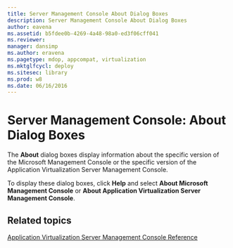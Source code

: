 ```yaml
---
title: Server Management Console About Dialog Boxes
description: Server Management Console About Dialog Boxes
author: eavena
ms.assetid: b5fdee0b-4269-4a48-98a0-ed3f06cff041
ms.reviewer: 
manager: dansimp
ms.author: eravena
ms.pagetype: mdop, appcompat, virtualization
ms.mktglfcycl: deploy
ms.sitesec: library
ms.prod: w8
ms.date: 06/16/2016
---
```



# Server Management Console: About Dialog Boxes


The **About** dialog boxes display information about the specific version of the Microsoft Management Console or the specific version of the Application Virtualization Server Management Console.

To display these dialog boxes, click **Help** and select **About Microsoft Management Console** or **About Application Virtualization Server Management Console**.

## Related topics


[Application Virtualization Server Management Console Reference](application-virtualization-server-management-console-reference.md)

 

 





